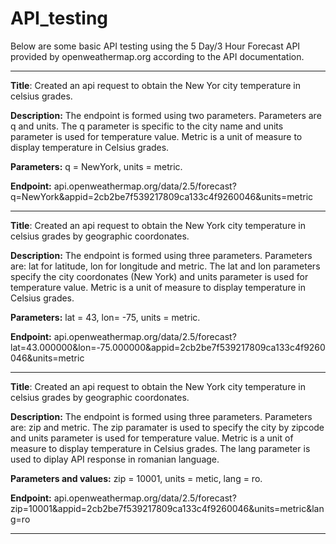 # API_testing

Below are some basic API testing using the 5 Day/3 Hour Forecast API provided by openweathermap.org according to the API documentation. 

---------------------

**Title**: 
Created an api request to obtain the New Yor city temperature in celsius grades. 

**Description:** 
The endpoint is formed using two parameters. Parameters are q and units. The q parameter is specific to the city name and units parameter is used for temperature value. Metric is a unit of measure to display temperature in Celsius grades. 

**Parameters:** 
q = NewYork, units = metric. 

**Endpoint:** api.openweathermap.org/data/2.5/forecast?q=NewYork&appid=2cb2be7f539217809ca133c4f9260046&units=metric

---------------------

**Title**: 
Created an api request to obtain the New York city temperature in celsius grades by geographic coordonates. 

**Description:** 
The endpoint is formed using three parameters. Parameters are: lat for latitude, lon for longitude and metric. The lat and lon parameters specify the city coordonates (New York) and units parameter is used for temperature value. Metric is a unit of measure to display temperature in Celsius grades. 

**Parameters:** 
lat = 43, lon=  -75, units = metric.  

**Endpoint:** 
api.openweathermap.org/data/2.5/forecast?lat=43.000000&lon=-75.000000&appid=2cb2be7f539217809ca133c4f9260046&units=metric

---------------------

**Title**: 
Created an api request to obtain the New York city temperature in celsius grades by geographic coordonates. 

**Description:** 
The endpoint is formed using three parameters. Parameters are: zip and metric. The zip paramater is used to specify the city by zipcode and units parameter is used for temperature value. Metric is a unit of measure to display temperature in Celsius grades. The lang parameter is used to diplay API response in romanian language.  

**Parameters and values:** 
zip = 10001, units = metic, lang = ro. 

**Endpoint:** 
api.openweathermap.org/data/2.5/forecast?zip=10001&appid=2cb2be7f539217809ca133c4f9260046&units=metric&lang=ro

---------------------
